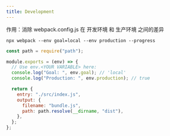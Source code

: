 ```yaml
---
title: Development
---
```


作用：消除 webpack.config.js 在 开发环境 和 生产环境 之间的差异

```shell
npx webpack --env goal=local --env production --progress
```

```js
const path = require("path");

module.exports = (env) => {
  // Use env.<YOUR VARIABLE> here:
  console.log("Goal: ", env.goal); // 'local'
  console.log("Production: ", env.production); // true

  return {
    entry: "./src/index.js",
    output: {
      filename: "bundle.js",
      path: path.resolve(__dirname, "dist"),
    },
  };
};
```

